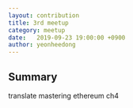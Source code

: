 ```yaml
---
layout: contribution
title: 3rd meetup
category: meetup
date:   2019-09-23 19:00:00 +0900
author: yeonheedong
---
```


## Summary

translate mastering ethereum ch4

